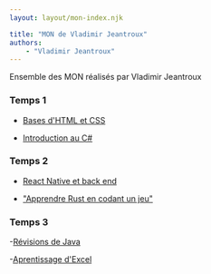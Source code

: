 ```yaml
---
layout: layout/mon-index.njk

title: "MON de Vladimir Jeantroux"
authors:
    - "Vladimir Jeantroux"
---
```


<!-- début résumé -->

Ensemble des MON réalisés par Vladimir Jeantroux

<!-- fin résumé -->


### Temps 1

- [Bases d'HTML et CSS](./temps-1-1) 

- [Introduction au C#](./temps-1-2) 

### Temps 2 

- [React Native et back end](./temps-2-1)

- ["Apprendre Rust en codant un jeu"](./temps-2-2)

### Temps 3

-[Révisions de Java](./temps-3-1)

-[Aprentissage d'Excel](./temps-3-2)